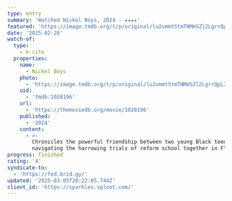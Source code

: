```yaml
---
type: entry
summary: 'Watched Nickel Boys, 2024 - ★★★★'
featured: 'https://image.tmdb.org/t/p/original/lu2vmmtStmTNMmSZl2LgrrQpLZo.jpg'
date: '2025-02-28'
watch-of:
  type:
    - h-cite
  properties:
    name:
      - Nickel Boys
    photo:
      - 'https://image.tmdb.org/t/p/original/lu2vmmtStmTNMmSZl2LgrrQpLZo.jpg'
    uid:
      - 'tmdb:1028196'
    url:
      - 'https://themoviedb.org/movie/1028196'
    published:
      - '2024'
    content:
      - >-
        Chronicles the powerful friendship between two young Black teenagers
        navigating the harrowing trials of reform school together in Florida.
progress: finished
rating: '4'
syndicate-to:
  - 'https://fed.brid.gy/'
updated: '2025-03-05T20:22:05.744Z'
client_id: 'https://sparkles.sploot.com/'
---
```


